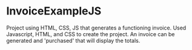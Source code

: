 # InvoiceExampleJS
Project using HTML, CSS, JS that generates a functioning invoice. 
Used Javascript, HTML, and CSS to create the project. An invoice can be generated and 'purchased' that will display the totals.
